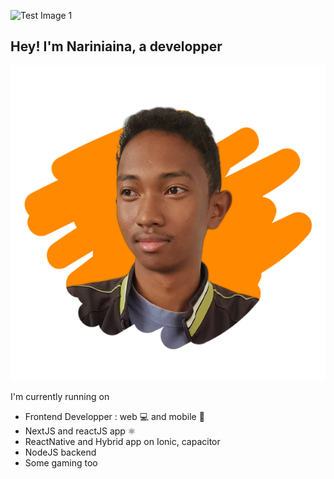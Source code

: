 ![Test Image 1](/couverture1.png)

## Hey! I'm Nariniaina, a developper

![Test Image 2](/profile-pic.png)

I'm currently running on

- Frontend Developper : web 💻 and mobile 📱
- NextJS and reactJS app ⚛️
- ReactNative and Hybrid app on Ionic, capacitor
- NodeJS backend
- Some gaming too
